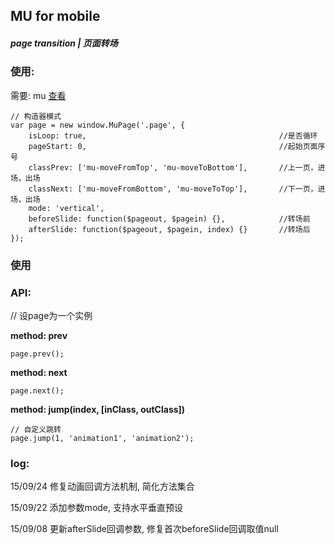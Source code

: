 ## MU for mobile

##### page transition | 页面转场

### 使用:

需要: mu [查看](https://github.com/Roeis/MU/tree/master/dist)

    // 构造器模式
    var page = new window.MuPage('.page', {
        isLoop: true,                                           //是否循环
        pageStart: 0,                                           //起始页面序号
        classPrev: ['mu-moveFromTop', 'mu-moveToBottom'],       //上一页，进场，出场
        classNext: ['mu-moveFromBottom', 'mu-moveToTop'],       //下一页，进场，出场
        mode: 'vertical',
        beforeSlide: function($pageout, $pagein) {},            //转场前
        afterSlide: function($pageout, $pagein, index) {}       //转场后
    });

### 使用


### API:
// 设page为一个实例

**method: prev**
    
    page.prev();

**method: next**
    
    page.next();

**method: jump(index, [inClass, outClass])**
    
    // 自定义跳转
    page.jump(1, 'animation1', 'animation2');

### log:
15/09/24 修复动画回调方法机制, 简化方法集合

15/09/22 添加参数mode, 支持水平垂直预设

15/09/08 更新afterSlide回调参数, 修复首次beforeSlide回调取值null
